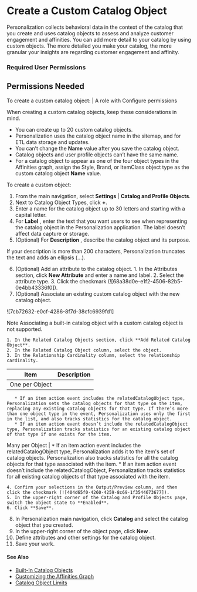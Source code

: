 

# Create a Custom Catalog Object

Personalization collects behavioral data in the context of the catalog that
you create and uses catalog objects to assess and analyze customer engagement
and affinities. You can add more detail to your catalog by using custom
objects. The more detailed you make your catalog, the more granular your
insights are regarding customer engagement and affinity.

### Required User Permissions

Permissions Needed  
---  
To create a custom catalog object: | A role with Configure permissions  
  
When creating a custom catalog objects, keep these considerations in mind.

  * You can create up to 20 custom catalog objects.
  * Personalization uses the catalog object name in the sitemap, and for ETL data storage and updates.
  * You can’t change the **Name** value after you save the catalog object.
  * Catalog objects and user profile objects can’t have the same name.
  * For a catalog object to appear as one of the four object types in the Affinities graph, assign the Style, Brand, or ItemClass object type as the custom catalog object **Name** value.

To create a custom object:

  1. From the main navigation, select **Settings** | **Catalog and Profile Objects**.
  2. Next to Catalog Object Types, click **+**.
  3. Enter a name for the catalog object up to 30 letters and starting with a capital letter.
  4. For **Label** , enter the text that you want users to see when representing the catalog object in the Personalization application. The label doesn’t affect data capture or storage.
  5. (Optional) For **Description** , describe the catalog object and its purpose.

If your description is more than 200 characters, Personalization truncates the
text and adds an ellipsis (...).

  6. (Optional) Add an attribute to the catalog object.
    1. In the Attributes section, click **New Attribute** and enter a name and label.
    2. Select the attribute type.
    3. Click the checkmark (![68a38d0e-e1f2-4506-82b5-0e4bb43336f0]).
  7. (Optional) Associate an existing custom catalog object with the new catalog object.

![7cb72632-e0cf-4286-8f7d-38cfc6939fd1]

Note Associating a built-in catalog object with a custom catalog object is not
supported.

    1. In the Related Catalog Objects section, click **Add Related Catalog Object**.
    2. In the Related Catalog Object column, select the object.
    3. In the Relationship Cardinality column, select the relationship cardinality.

Item | Description  
---|---  
One per Object | 
       * If an item action event includes the relatedCatalogObject type, Personalization sets the catalog objects for that type on the item, replacing any existing catalog objects for that type. If there’s more than one object type in the event, Personalization uses only the first in the list, and also tracks statistics for the catalog object.
       * If an item action event doesn’t include the relatedCatalogObject type, Personalization tracks statistics for an existing catalog object of that type if one exists for the item.  
Many per Object | 
       * If an item action event includes the relatedCatalogObject type, Personalization adds it to the item's set of catalog objects. Personalization also tracks statistics for all the catalog objects for that type associated with the item.
       * If an item action event doesn’t include the relatedCatalogObject, Personalization tracks statistics for all existing catalog objects of that type associated with the item.  
  
    4. Confirm your selections in the Output/Preview column, and then click the checkmark (![404d65f0-4260-4259-8c69-1f3544673677]).
    5. In the upper-right corner of the Catalog and Profile Objects page, switch the object state to **Enabled**.
    6. Click **Save**.
  8. In Personalization main navigation, click **Catalog** and select the catalog object that you created.
  9. In the upper-right corner of the object page, click **New <Catalog Object>**.
  10. Define attributes and other settings for the catalog object.
  11. Save your work.

#### See Also

  * [Built-In Catalog Objects](https://help.salesforce.com/s/articleView?id=sf.mc_pers_catalog_object_built_in.htm&language=en_US&type=5 "Built-in catalog objects enable you to quickly begin building your catalog and define its structure. Personalization uses catalog objects to interpret and understand customer engagement and affinities. Personalization collects behavioral data about your customers in the context of your catalog. Catalog objects can be standalone entities, or they can relate to one another to provide a more granular structure for your catalog.")
  * [Customizing the Affinities Graph](https://help.salesforce.com/s/articleView?id=sf.mc_pers_catalog_object_affinities_graph.htm&language=en_US&type=5 "The Affinities graph displays affinities for objects that use a specific catalog object type as their Name value. You can define custom catalog objects to appear in the Affinities graph when viewing a unified customer profile.")
  * [Catalog Object Limits](https://help.salesforce.com/s/articleView?id=sf.mc_pers_catalog_object_limits.htm&language=en_US&type=5 "Marketing Cloud Personalization imposes limits per dataset for catalog objects and attributes.")

